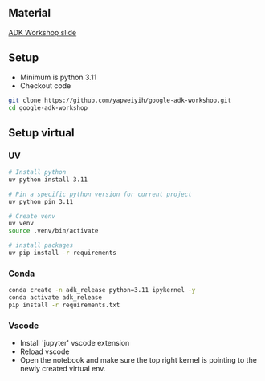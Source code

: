 ## Material

[ADK Workshop slide](https://docs.google.com/presentation/d/1NgXccjzHEti5-Psc4-WPiDFo8zV_0LtUTBRqhFKDs9k/edit?usp=sharing)


## Setup
- Minimum is python 3.11
- Checkout code
```bash
git clone https://github.com/yapweiyih/google-adk-workshop.git
cd google-adk-workshop
```

## Setup virtual 

### UV

```bash
# Install python
uv python install 3.11

# Pin a specific python version for current project
uv python pin 3.11

# Create venv
uv venv
source .venv/bin/activate

# install packages
uv pip install -r requirements
```

### Conda
```bash
conda create -n adk_release python=3.11 ipykernel -y
conda activate adk_release
pip install -r requirements.txt
```


### Vscode
- Install 'jupyter' vscode extension
- Reload vscode
- Open the notebook and make sure the top right kernel is pointing to the newly created virtual env.